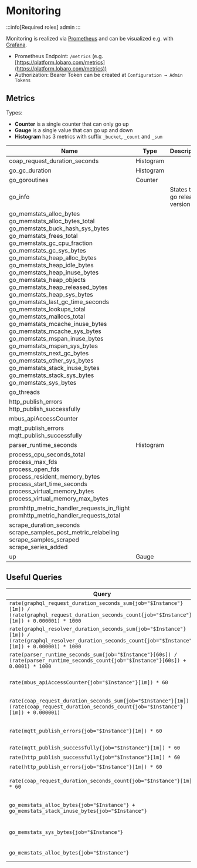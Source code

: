 # Monitoring

:::info[Required roles]
admin
:::

Monitoring is realized via [Prometheus](https://prometheus.io/) and can be visualized e.g.
with [Grafana](https://grafana.com/).

* Prometheus Endpoint: `/metrics` (e.g. [https://platform.lobaro.com/metrics](https://platform.lobaro.com/metrics))
* Authorization: Bearer Token can be created at `Configuration → Admin Tokens`

## Metrics

Types:

* **Counter** is a single counter that can only go up
* **Gauge** is a single value that can go up and down
* **Histogram** has 3 metrics with suffix `_bucket`, `_count` and `_sum`

| Name                                                                                                                                                                                                                                                                                                                                                                                                                                                                                                                                                                                                                                                                                                                                                                                      | Type      | Description                   |
|-------------------------------------------------------------------------------------------------------------------------------------------------------------------------------------------------------------------------------------------------------------------------------------------------------------------------------------------------------------------------------------------------------------------------------------------------------------------------------------------------------------------------------------------------------------------------------------------------------------------------------------------------------------------------------------------------------------------------------------------------------------------------------------------|-----------|-------------------------------|
| coap_request_duration_seconds                                                                                                                                                                                                                                                                                                                                                                                                                                                                                                                                                                                                                                                                                                                                                             | Histogram |                               |
| go_gc_duration                                                                                                                                                                                                                                                                                                                                                                                                                                                                                                                                                                                                                                                                                                                                                                            | Histogram |                               |
| go_goroutines                                                                                                                                                                                                                                                                                                                                                                                                                                                                                                                                                                                                                                                                                                                                                                             | Counter   |                               |
| go_info                                                                                                                                                                                                                                                                                                                                                                                                                                                                                                                                                                                                                                                                                                                                                                                   |           | States the go release version |
| go_memstats_alloc_bytes<br/>go_memstats_alloc_bytes_total<br/>go_memstats_buck_hash_sys_bytes<br/>go_memstats_frees_total<br/>go_memstats_gc_cpu_fraction<br/>go_memstats_gc_sys_bytes<br/>go_memstats_heap_alloc_bytes<br/>go_memstats_heap_idle_bytes<br/>go_memstats_heap_inuse_bytes<br/>go_memstats_heap_objects<br/>go_memstats_heap_released_bytes<br/>go_memstats_heap_sys_bytes<br/>go_memstats_last_gc_time_seconds<br/>go_memstats_lookups_total<br/>go_memstats_mallocs_total<br/>go_memstats_mcache_inuse_bytes<br/>go_memstats_mcache_sys_bytes<br/>go_memstats_mspan_inuse_bytes<br/>go_memstats_mspan_sys_bytes<br/>go_memstats_next_gc_bytes<br/>go_memstats_other_sys_bytes<br/>go_memstats_stack_inuse_bytes<br/>go_memstats_stack_sys_bytes<br/>go_memstats_sys_bytes |           |                               |
| go_threads                                                                                                                                                                                                                                                                                                                                                                                                                                                                                                                                                                                                                                                                                                                                                                                |           |                               |
| http_publish_errors<br/>http_publish_successfully                                                                                                                                                                                                                                                                                                                                                                                                                                                                                                                                                                                                                                                                                                                                         |           |                               |
| mbus_apiAccessCounter                                                                                                                                                                                                                                                                                                                                                                                                                                                                                                                                                                                                                                                                                                                                                                     |           |                               |
| mqtt_publish_errors<br/>mqtt_publish_successfully                                                                                                                                                                                                                                                                                                                                                                                                                                                                                                                                                                                                                                                                                                                                         |           |                               |
| parser_runtime_seconds                                                                                                                                                                                                                                                                                                                                                                                                                                                                                                                                                                                                                                                                                                                                                                    | Histogram |                               |
| process_cpu_seconds_total<br/>process_max_fds<br/>process_open_fds<br/>process_resident_memory_bytes<br/>process_start_time_seconds<br/>process_virtual_memory_bytes<br/>process_virtual_memory_max_bytes                                                                                                                                                                                                                                                                                                                                                                                                                                                                                                                                                                                 |           |                               |
| promhttp_metric_handler_requests_in_flight<br/>promhttp_metric_handler_requests_total                                                                                                                                                                                                                                                                                                                                                                                                                                                                                                                                                                                                                                                                                                     |           |                               |
| scrape_duration_seconds<br/>scrape_samples_post_metric_relabeling<br/>scrape_samples_scraped<br/>scrape_series_added                                                                                                                                                                                                                                                                                                                                                                                                                                                                                                                                                                                                                                                                      |           |                               |
| up                                                                                                                                                                                                                                                                                                                                                                                                                                                                                                                                                                                                                                                                                                                                                                                        | Gauge     |                               |

## Useful Queries

| Query                                                                                                                                                       | Type  | Description                   |
|-------------------------------------------------------------------------------------------------------------------------------------------------------------|-------|-------------------------------|
| `rate(graphql_request_duration_seconds_sum{job="$Instance"}[1m]) / (rate(graphql_request_duration_seconds_count{job="$Instance"}[1m]) + 0.000001) * 1000`   | Graph | GraphQL Response Time         |
| `rate(graphql_resolver_duration_seconds_sum{job="$Instance"}[1m]) / (rate(graphql_resolver_duration_seconds_count{job="$Instance"}[1m]) + 0.000001) * 1000` | Graph | GraphQL Resolver Time         |
| `rate(parser_runtime_seconds_sum{job="$Instance"}[60s]) / (rate(parser_runtime_seconds_count{job="$Instance"}[60s]) + 0.0001) * 1000`                       | Graph | Parser Run Time               |
| `rate(mbus_apiAccessCounter{job="$Instance"}[1m]) * 60`                                                                                                     | Graph | MBUS API calls per minute     |
| `rate(coap_request_duration_seconds_sum{job="$Instance"}[1m]) / (rate(coap_request_duration_seconds_count{job="$Instance"}[1m]) + 0.000001)`                | Graph | COAP Response Times           |
| `rate(mqtt_publish_errors{job="$Instance"}[1m]) * 60`                                                                                                       | Graph | Integrations calls per minute |
| `rate(mqtt_publish_successfully{job="$Instance"}[1m]) * 60`                                                                                                 | Graph |                               |
| `rate(http_publish_successfully{job="$Instance"}[1m]) * 60`                                                                                                 | Graph |                               |
| `rate(http_publish_errors{job="$Instance"}[1m]) * 60`                                                                                                       | Graph |                               |
| `rate(coap_request_duration_seconds_count{job="$Instance"}[1m]) * 60`                                                                                       | Graph | Sum COAP Calls per minute     |
| `go_memstats_alloc_bytes{job="$Instance"} + go_memstats_stack_inuse_bytes{job="$Instance"}`                                                                 | Graph | Memory Usage: Heap + Stack    |
| `go_memstats_sys_bytes{job="$Instance"}`                                                                                                                    | Graph | Memory Usage:System Memory    |
| `go_memstats_alloc_bytes{job="$Instance"}`                                                                                                                  | Graph | Memory Usage:Heap             |
